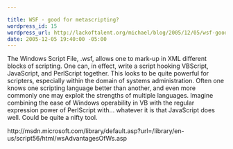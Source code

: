 ```yaml
--- 

title: WSF - good for metascripting?
wordpress_id: 15
wordpress_url: http://lackoftalent.org/michael/blog/2005/12/05/wsf-good-for-metascripting/
date: 2005-12-05 19:40:00 -05:00
---
```

<p>The Windows Script File, .wsf, allows one to mark-up in XML different blocks of scripting. One can, in effect, write a script hooking VBScript, JavaScript, and PerlScript together. This looks to be quite powerful for scripters, especially within the domain of systems administration. Often one knows one scripting language better than another, and even more commonly one may exploit the strengths of multiple languages. Imagine combining the ease of Windows operability in VB with the regular expression power of PerlScript with... whatever it is that JavaScript does well. Could be quite a nifty tool.</p>
<p>http://msdn.microsoft.com/library/default.asp?url=/library/en-us/script56/html/wsAdvantagesOfWs.asp
</p>
